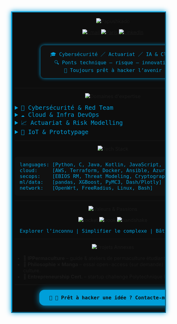 
<table align="center" border="3" cellpadding="8" cellspacing="0" style="border-color:#009FDA;border-collapse:collapse;background:#0D0D0D;box-shadow:0 0 16px #009FDA;">
  <tr>
    <td>


<p align="center">
  <img
    src="https://readme-typing-svg.herokuapp.com?font=Orbitron&size=72&pause=1500&color=009FDA&background=0D0D0D&center=true&vCenter=true&width=900&height=180&lines=Papushkado"
    alt="Papushkado" />
</p>


<p align="center">
  <a href="mailto:Stephen.cohen.pro@gmail.com">
    <img src="https://img.shields.io/badge/✉️-Email-009FDA?style=flat-square&logo=gmail&logoColor=white" alt="Email"/>
  </a>
  <a href="https://www.google.fr/maps?q=Place+de+la+Nation,+Paris">
    <img src="https://img.shields.io/badge/📍-Paris-009FDA?style=flat-square&logo=openstreetmap&logoColor=white" alt="Paris"/>
  </a>
  <a href="https://www.linkedin.com/in/stephen-cohen-491964163/">
    <img src="https://img.shields.io/badge/🔗-LinkedIn-009FDA?style=flat-square&logo=linkedin&logoColor=white" alt="LinkedIn"/>
  </a>
</p>


<div align="center">
  <p style="font-family:'Share Tech Mono',monospace;color:#009FDA;background:#111111;display:inline-block;padding:1rem 2rem;border-radius:0.75rem;box-shadow:0 0 12px #009FDA;">
    🎓 Cybersécurité ／ Actuariat ／ IA & Cloud<br>
    🔍 Ponts technique – risque – innovation<br>
    🚀 Toujours prêt à hacker l’avenir
  </p>
</div>

---


<p align="center">
  <img src="https://img.shields.io/badge/DOMAINES%20D’EXPERTISE-009FDA?style=for-the-badge&logo=none&logoColor=white" alt="Domaines d'expertise"/>
</p>
<details>
  <summary style="font-family:'Orbitron',monospace;color:#009FDA;font-size:1.2rem;">
    🥷 Cybersécurité & Red Team
  </summary>

  - [**Write-ups CTFs**](https://github.com/Papushkado/Write-ups-CTFs)  
    🚩 Buffer overflow, RSA custom & web-hacking (404CTF, UnitedCTF, MidnightCTF).  
  - **IMSI Catcher**  
    🛰️ Simulateur & reverse-engineering de faux relais GSM.  
  - **SSI DORA – Groupama AM**  
    🔒 Audit SWIFT, conformité DORA, cartographie des risques (EBIOS RM).  
</details>

<details>
  <summary style="font-family:'Orbitron',monospace;color:#009FDA;font-size:1.2rem;">
    ☁️ Cloud & Infra DevOps
  </summary>

  - [**DBCluster**](https://github.com/Papushkado/DBCluster)  
    ☁️ MySQL HA AWS, ProxySQL, Terraform & Ansible.  
  - [**MapReduce Social**](https://github.com/Papushkado/MapReduce)  
    📊 EMR pipeline pour graphes Twitter : centralité & communautés.  
  - **WiFi Mesh**  
    🌐 OpenWrt & FreeRadius, WPA2-Enterprise, provisioning Docker/Shell.  
</details>

<details>
  <summary style="font-family:'Orbitron',monospace;color:#009FDA;font-size:1.2rem;">
    📈 Actuariat & Risk Modelling
  </summary>

  - **Modèle Hybride ALM/DLM – SCOR**  
    🌪️ Pertes ouragans USA, back-testing NOAA & Monte-Carlo.  
  - **Cyber CAT Models – Dattak**  
    🤖 Scénarios sinistres cyber & dashboard Dash/Plotly.  
  - [**Bayesian Statistics**](https://github.com/Papushkado/Bayesian_Statistics)  
    📐 MCMC (PyMC3) vs ML classique pour vie machine.  
  - [**Real-Estate Prediction**](https://github.com/Papushkado/Real-Estate-predictions)  
    🏠 XGBoost + DVF, feature engineering & Streamlit.  
</details>

<details>
  <summary style="font-family:'Orbitron',monospace;color:#009FDA;font-size:1.2rem;">
    🤖 IoT & Prototypage
  </summary>

  - [**Indoor Localisation**](https://github.com/Papushkado/GIN206_localisation_indoors)  
    📶 Bluetooth fingerprinting, K-NN/SVM, précision <2 m.  
  - [**SMARTIES**](https://github.com/Papushkado/ioT_Telecom)  
    🎉 Soirées connectées : API WebSocket + capteurs.  
</details>

---


<p align="center">
  <img src="https://img.shields.io/badge/TECH%20STACK-009FDA?style=for-the-badge&logo=none&logoColor=white" alt="Tech Stack"/>
</p>
<pre style="background:#111111;color:#009FDA;padding:1rem;border-radius:0.5rem;font-family:'Share Tech Mono',monospace;">
languages: [Python, C, Java, Kotlin, JavaScript, HTML/CSS, PHP]
cloud:     [AWS, Terraform, Docker, Ansible, Azure Databricks]
secops:    [EBIOS RM, Threat Modeling, Cryptography, CTF]
ml/data:   [pandas, XGBoost, PyMC3, Dash/Plotly]
network:   [OpenWrt, FreeRadius, Linux, Bash]
</pre>

---


<p align="center">
  <img src="https://img.shields.io/badge/VALEURS%20%26%20PASSIONS-009FDA?style=for-the-badge&logo=none&logoColor=white" alt="Valeurs & Passions"/>
</p>
<p align="center">
  <img src="https://img.icons8.com/ios-filled/64/009FDA/rocket.png" alt="rocket"/> 
  <img src="https://img.icons8.com/ios-filled/64/009FDA/book.png" alt="book"/> 
  <img src="https://img.icons8.com/ios-filled/64/009FDA/handshake.png" alt="handshake"/>
</p>
<p align="center" style="font-family:'Share Tech Mono',monospace;color:#009FDA;">
  Explorer l’inconnu | Simplifier le complexe | Bâtir l’inattendu
</p>

---


<p align="center">
  <img src="https://img.shields.io/badge/PROJETS%20ANNEXES-009FDA?style=for-the-badge&logo=none&logoColor=white" alt="Projets Annexes"/>
</p>

- 🌿 **IPPermaculture** – guide & ateliers de permaculture étudiante.  
- 🧠 **Philosophie × Manga** – essai open-access (sur demande) sur éthique pop-culture.  
- 💼 **Entrepreneurship Cert.** – startup challenge Polytechnique Paris.

---


<p align="center">
  <a href="mailto:Stephen.cohen.pro@gmail.com" style="text-decoration:none;">
    <span style="
      display:inline-block;
      padding:1rem 2rem;
      background:#009FDA;
      color:#0D0D0D;
      font-family:'Orbitron',monospace;
      font-weight:bold;
      border-radius:1rem;
      box-shadow:0 0 20px #009FDA;
    ">
      🥷 🚀 Prêt à hacker une idée ? Contacte-moi !
    </span>
  </a>
</p>

